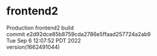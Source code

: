 # frontend2  
Production frontend2 build  
commit e2d92dce85b8759cda2786e5ffaad257724a2ab9  
Tue Sep 6 12:07:52 PDT 2022  
version(1662491044)  

